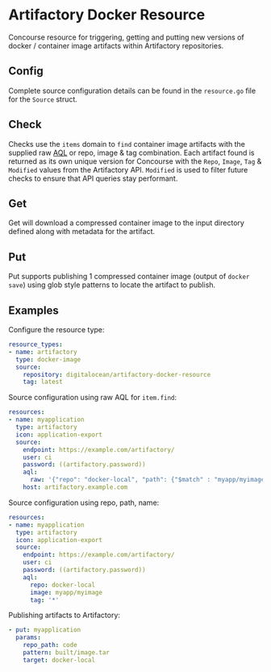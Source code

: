# Artifactory Docker Resource

Concourse resource for triggering, getting and putting new versions of docker / container image artifacts within Artifactory repositories.

## Config

Complete source configuration details can be found in the `resource.go` file for the `Source` struct.

## Check

Checks use the `items` domain to `find` container image artifacts with the supplied raw [AQL](https://www.jfrog.com/confluence/display/JFROG/Artifactory+Query+Language) or repo, image & tag combination. Each artifact found is
returned as its own unique version for Concourse with the `Repo`, `Image`, `Tag` & `Modified` values from the Artifactory API. `Modified` is used to filter future checks to ensure that API queries stay
performant.

## Get

Get will download a compressed container image to the input directory defined along with metadata for the artifact.

## Put

Put supports publishing 1 compressed container image (output of `docker save`) using glob style patterns to locate the artifact to publish.

## Examples

Configure the resource type:

```yaml
resource_types:
- name: artifactory
  type: docker-image
  source:
    repository: digitalocean/artifactory-docker-resource
    tag: latest
```

Source configuration using raw AQL for `item.find`:

```yaml
resources:
- name: myapplication
  type: artifactory
  icon: application-export
  source:
    endpoint: https://example.com/artifactory/
    user: ci
    password: ((artifactory.password))
    aql:
      raw: '{"repo": "docker-local", "path": {"$match" : "myapp/myimage/*"}, "name": "manifest.json"}'
    host: artifactory.example.com
```

Source configuration using repo, path, name:

```yaml
resources:
- name: myapplication
  type: artifactory
  icon: application-export
  source:
    endpoint: https://example.com/artifactory/
    user: ci
    password: ((artifactory.password))
    aql:
      repo: docker-local
      image: myapp/myimage
      tag: '*'
```

Publishing artifacts to Artifactory:

```yaml
- put: myapplication
  params:
    repo_path: code
    pattern: built/image.tar
    target: docker-local
```
